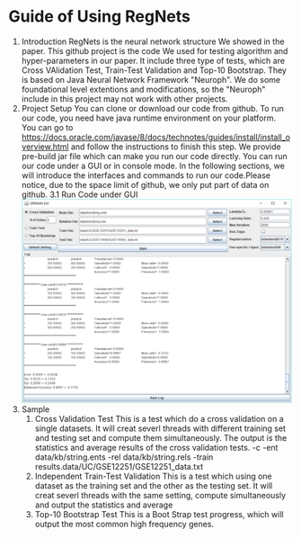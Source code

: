 # Guide of Using RegNets
1. Introduction
RegNets is the neural network structure We showed in the paper. This github project is the code We used for testing algorithm and hyper-parameters in our paper. It include three type of tests, which are Cross VAlidation Test, Train-Test Validation and Top-10 Bootstrap. They is based on Java Neural Network Framework "Neuroph". We do some foundational level extentions and modifications, so the "Neuroph" include in this project may not work with other projects.
2. Project Setup
You can clone or download our code from github. To run our code, you need have java runtime environment on your platform. You can go to https://docs.oracle.com/javase/8/docs/technotes/guides/install/install_overview.html and follow the instructions to finish this step. We provide pre-build jar file which can make you run our code directly. You can run our code under a GUI or in console mode. In the following sections, we will introduce the interfaces and commands to run our code.Please notice, due to the space limit of github, we only put part of data on github.
3.1 Run Code under GUI
![Alt text](GUI.png?raw=true "GUI Screencut")
3. Sample
    1. Cross Validation Test
    This is a test which do a cross validation on a single datasets. It will creat severl threads with different training set and testing set and compute them simultaneously. The output is the statistics and average results of the cross validation tests.
	-c -ent data/kb/string.ents -rel data/kb/string.rels -train results.data/UC/GSE12251/GSE12251_data.txt
    2. Independent Train-Test Validation
    This is a test which using one dataset as the training set and the other as the testing set. It will creat severl threads with the same setting, compute simultaneously and output the statistics and average 
    3. Top-10 Bootstrap Test
    This is a Boot Strap test progress, which will output the most common high frequency genes. 
